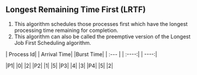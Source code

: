 ## Longest Remaining Time First (LRTF)

1. This algorithm schedules those processes first which have the longest processing time remaining for completion. 
2. This algorithm can also be called the preemptive version of the  Longest Job First  Scheduling algorithm. 

| Process Id| |	Arrival Time|	|Burst Time|
| :--- | |    :----:| |  ----:|

|P1|	|0|	|2|
|P2|	|1|	|5|
|P3|	|4|	|3|
|P4|	|5|	|2|



